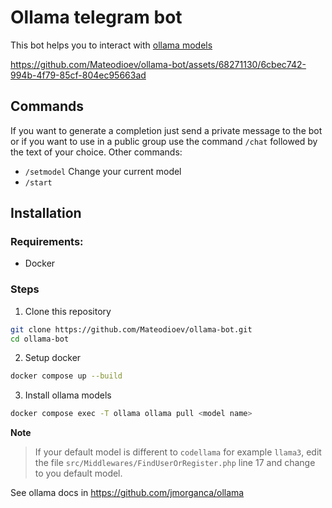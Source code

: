 # Ollama telegram bot

This bot helps you to interact with [ollama models](https://ollama.ai/library)

https://github.com/Mateodioev/ollama-bot/assets/68271130/6cbec742-994b-4f79-85cf-804ec95663ad

## Commands
If you want to generate a completion just send a private message to the bot or if you want to use in a public group use the command `/chat` followed by the text of your choice. Other commands:

- `/setmodel` Change your current model
- `/start` 

## Installation

### Requirements:
- Docker

### Steps

1. Clone this repository
```bash
git clone https://github.com/Mateodioev/ollama-bot.git
cd ollama-bot
```

2. Setup docker
```bash
docker compose up --build
```

3. Install ollama models
```bash
docker compose exec -T ollama ollama pull <model name>
```


**Note**
> If your default model is different to `codellama` for example `llama3`, edit the file `src/Middlewares/FindUserOrRegister.php` line 17 and change to you default model.

See ollama docs in https://github.com/jmorganca/ollama

